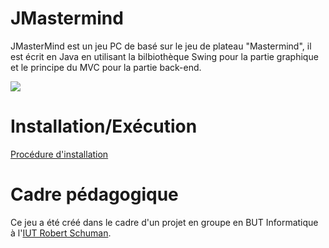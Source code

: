 JMastermind
==========

JMasterMind est un jeu PC de basé sur le jeu de plateau "Mastermind", il est écrit en Java en utilisant la bilbiothèque Swing pour la partie graphique et le principe du MVC pour la partie back-end.

![](mastermind.jpg)

# Installation/Exécution

<a href="./INSTALL.md">Procédure d'installation</a>

# Cadre pédagogique

Ce jeu a été créé dans le cadre d'un projet en groupe en BUT Informatique à l'<a href="https://iutrs.unistra.fr/">IUT Robert Schuman</a>.


